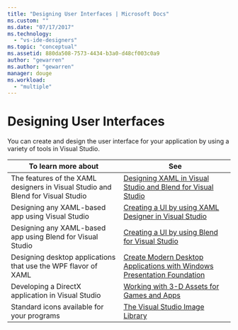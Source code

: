 ```yaml
---
title: "Designing User Interfaces | Microsoft Docs"
ms.custom: ""
ms.date: "07/17/2017"
ms.technology: 
  - "vs-ide-designers"
ms.topic: "conceptual"
ms.assetid: 880da508-7573-4434-b3a0-d48cf003c0a9
author: "gewarren"
ms.author: "gewarren"
manager: douge
ms.workload: 
  - "multiple"
---
```

# Designing User Interfaces
You can create and design the user interface for your application by using a variety of tools in Visual Studio.
  
|To learn more about|See|
|-------------------------|---------|
| The features of the XAML designers in Visual Studio and Blend for Visual Studio | [Designing XAML in Visual Studio and Blend for Visual Studio](../designers/designing-xaml-in-visual-studio.md) |
| Designing any XAML-based app using Visual Studio|[Creating a UI by using XAML Designer in Visual Studio](creating-a-ui-by-using-xaml-designer-in-visual-studio.md) |
| Designing any XAML-based app using Blend for Visual Studio | [Creating a UI by using Blend for Visual Studio](creating-a-ui-by-using-blend-for-visual-studio.md) |
|Designing desktop applications that use the WPF flavor of XAML | [Create Modern Desktop Applications with Windows Presentation Foundation](../designers/create-modern-desktop-applications-with-windows-presentation-foundation.md) |
| Developing a DirectX application in Visual Studio | [Working with 3-D Assets for Games and Apps](../designers/working-with-3-d-assets-for-games-and-apps.md) |
| Standard icons available for your programs | [The Visual Studio Image Library](../designers/the-visual-studio-image-library.md) |
